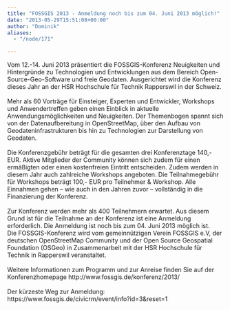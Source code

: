 ```yaml
---
title: "FOSSGIS 2013 - Anmeldung noch bis zum 04. Juni 2013 möglich!"
date: "2013-05-29T15:51:08+00:00"
author: "Dominik"
aliases:
  - "/node/171"

---
```


<div id="cke_pastebin">
	Vom 12.-14. Juni 2013 präsentiert die FOSSGIS-Konferenz Neuigkeiten und Hintergründe zu Technologien und Entwicklungen aus dem Bereich Open-Source-Geo-Software und freie Geodaten. Ausgerichtet wird die Konferenz dieses Jahr an der HSR Hochschule für Technik Rapperswil in der Schweiz.</div>
<div id="cke_pastebin">
	&nbsp;</div>
<div id="cke_pastebin">
	Mehr als 60 Vorträge für Einsteiger, Experten und Entwickler, Workshops und Anwendertreffen geben einen Einblick in aktuelle Anwendungsmöglichkeiten und Neuigkeiten. Der Themenbogen spannt sich von der Datenaufbereitung in OpenStreetMap, über den Aufbau von Geodateninfrastrukturen bis hin zu Technologien zur Darstellung von Geodaten.</div>
<div id="cke_pastebin">
	&nbsp;</div>
<div id="cke_pastebin">
	Die Konferenzgebühr beträgt für die gesamten drei Konferenztage 140,- EUR. Aktive Mitglieder der Community können sich zudem für einen ermäßigten oder einen kostenfreien Eintritt entscheiden. Zudem werden in diesem Jahr auch zahlreiche Workshops angeboten. Die Teilnahmegebühr für Workshops beträgt 100,- EUR pro Teilnehmer &amp; Workshop. Alle Einnahmen gehen &ndash; wie auch in den Jahren zuvor &ndash; vollständig in die Finanzierung der Konferenz.</div>
<div id="cke_pastebin">
	&nbsp;</div>
<div id="cke_pastebin">
	Zur Konferenz werden mehr als 400 Teilnehmern erwartet. Aus diesem Grund ist für die Teilnahme an der Konferenz ist eine Anmeldung erforderlich. Die Anmeldung ist noch bis zum 04. Juni 2013 möglich ist.</div>
<div id="cke_pastebin">
	Die FOSSGIS-Konferenz wird vom gemeinnützigen Verein FOSSGIS e.V, der deutschen OpenStreetMap Community und der Open Source Geospatial Foundation (OSGeo) in Zusammenarbeit mit der HSR Hochschule für Technik in Rapperswil veranstaltet.</div>
<div id="cke_pastebin">
	&nbsp;</div>
<div id="cke_pastebin">
	Weitere Informationen zum Programm und zur Anreise finden Sie auf der Konferenzhomepage http://www.fossgis.de/konferenz/2013/</div>
<div>
	&nbsp;</div>
<div>
	Der kürzeste Weg zur Anmeldung: https://www.fossgis.de/civicrm/event/info?id=3&amp;reset=1</div>
